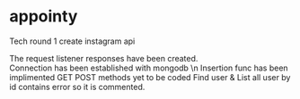 # appointy
Tech round 1 create instagram api

The request listener responses have been created. <br>
Connection has been established with mongodb \n
Insertion func has been implimented
GET POST methods yet to be coded
Find user & List all user by id contains error so it is commented.
